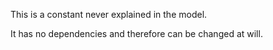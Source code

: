This is a constant never explained in the model.

It has no dependencies and therefore can be changed at will.